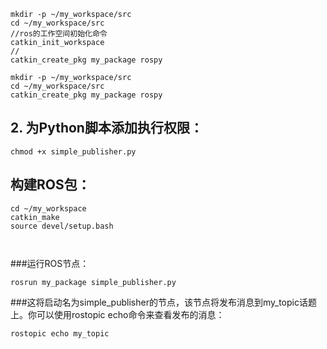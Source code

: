 ```angular2html
mkdir -p ~/my_workspace/src
cd ~/my_workspace/src
//ros的工作空间初始化命令
catkin_init_workspace
//
catkin_create_pkg my_package rospy
```

```angular2html
mkdir -p ~/my_workspace/src
cd ~/my_workspace/src
catkin_create_pkg my_package rospy
```


## 2. 为Python脚本添加执行权限：
```angular2html
chmod +x simple_publisher.py
```
## 构建ROS包：
```angular2html
cd ~/my_workspace
catkin_make
source devel/setup.bash



```
###运行ROS节点：
```angular2html
rosrun my_package simple_publisher.py
```

###这将启动名为simple_publisher的节点，该节点将发布消息到my_topic话题上。你可以使用rostopic echo命令来查看发布的消息：
```angular2html
rostopic echo my_topic
```
